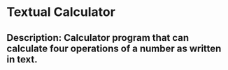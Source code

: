 # Textual Calculator
## Description: Calculator program that can calculate four operations of a number as written in text.
